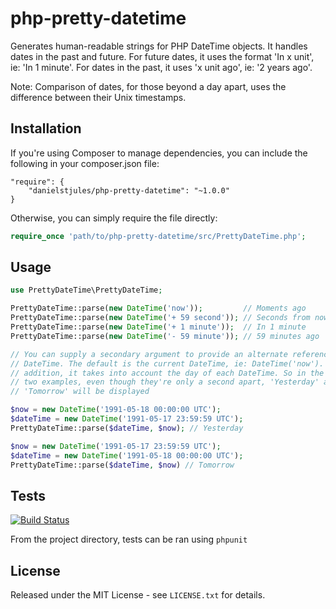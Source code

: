 php-pretty-datetime
===================

Generates human-readable strings for PHP DateTime objects. It handles dates in the past and future. For future dates, it uses the format 'In x unit', ie: 'In 1 minute'. For dates in the past, it uses 'x unit ago', ie: '2 years ago'.

Note: Comparison of dates, for those beyond a day apart, uses the difference between their Unix timestamps.

## Installation

If you're using Composer to manage dependencies, you can include the following
in your composer.json file:

```
"require": {
    "danielstjules/php-pretty-datetime": "~1.0.0"
}
```

Otherwise, you can simply require the file directly:

```php
require_once 'path/to/php-pretty-datetime/src/PrettyDateTime.php';
```

## Usage

```php
use PrettyDateTime\PrettyDateTime;

PrettyDateTime::parse(new DateTime('now'));         // Moments ago
PrettyDateTime::parse(new DateTime('+ 59 second')); // Seconds from now
PrettyDateTime::parse(new DateTime('+ 1 minute'));  // In 1 minute
PrettyDateTime::parse(new DateTime('- 59 minute')); // 59 minutes ago

// You can supply a secondary argument to provide an alternate reference
// DateTime. The default is the current DateTime, ie: DateTime('now'). In
// addition, it takes into account the day of each DateTime. So in the next
// two examples, even though they're only a second apart, 'Yesterday' and
// 'Tomorrow' will be displayed

$now = new DateTime('1991-05-18 00:00:00 UTC');
$dateTime = new DateTime('1991-05-17 23:59:59 UTC');
PrettyDateTime::parse($dateTime, $now); // Yesterday

$now = new DateTime('1991-05-17 23:59:59 UTC');
$dateTime = new DateTime('1991-05-18 00:00:00 UTC');
PrettyDateTime::parse($dateTime, $now) // Tomorrow
```

## Tests

[![Build Status](https://travis-ci.org/danielstjules/php-pretty-datetime.png)](https://travis-ci.org/danielstjules/php-pretty-datetime)

From the project directory, tests can be ran using `phpunit`

## License

Released under the MIT License - see `LICENSE.txt` for details.
